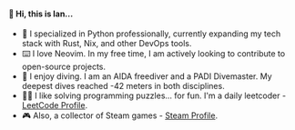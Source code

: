#### 👋 Hi, this is Ian...
- 🤖 I specialized in Python professionally, currently expanding my tech stack with Rust, Nix, and other DevOps tools.
- ⌨️ I love Neovim. In my free time, I am actively looking to contribute to open-source projects.
- 🐬 I enjoy diving. I am an AIDA freediver and a PADI Divemaster. My deepest dives reached -42 meters in both disciplines.
- 👨‍💻 I like solving programming puzzles... for fun. I'm a daily leetcoder - [LeetCode Profile](https://leetcode.com/u/ipuppyian).
- 🎮 Also, a collector of Steam games - [Steam Profile](https://steamcommunity.com/id/ianliutw).

<!--
**IanLiuTW/IanLiuTW** is a ✨ _special_ ✨ repository because its `README.md` (this file) appears on your GitHub profile.

Here are some ideas to get you started:

- 🔭 I’m currently working on ...
- 🌱 I’m currently learning ...
- 👯 I’m looking to collaborate on ...
- 🤔 I’m looking for help with ...
- 💬 Ask me about ...
- 📫 How to reach me: ...
- 😄 Pronouns: ...
- ⚡ Fun fact: ...
-->
